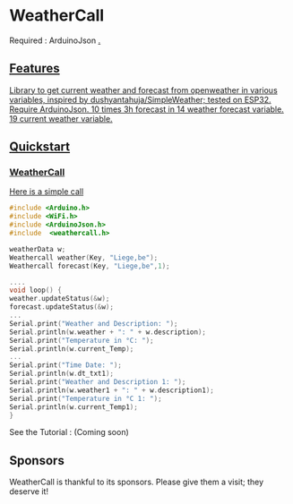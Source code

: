 ﻿# WeatherCall
<p align="center">

</p>
Required : ArduinoJson <a href="https://arduinojson.org/">.

## Features
Library to get current weather and forecast from openweather in various variables, inspired by dushyantahuja/SimpleWeather; tested on ESP32. Require ArduinoJson. 
10 times 3h forecast in 14 weather forecast variable. 
19 current weather variable. 
## Quickstart

### WeatherCall

Here is a simple call

```c++
#include <Arduino.h>
#include <WiFi.h>
#include <ArduinoJson.h>
#include  <weathercall.h>

weatherData w;
Weathercall weather(Key, "Liege,be");
Weathercall forecast(Key, "Liege,be",1);

....
void loop() {
weather.updateStatus(&w);
forecast.updateStatus(&w);
...
Serial.print("Weather and Description: ");
Serial.println(w.weather + ": " + w.description);
Serial.print("Temperature in °C: ");
Serial.println(w.current_Temp);
...
Serial.print("Time Date: ");
Serial.println(w.dt_txt1);
Serial.print("Weather and Description 1: ");
Serial.println(w.weather1 + ": " + w.description1);
Serial.print("Temperature in °C 1: ");
Serial.println(w.current_Temp1);
}

```

See the Tutorial : (Coming soon)

## Sponsors

WeatherCall is thankful to its sponsors. Please give them a visit; they deserve it!

<p>
  <a href="https://www.pNutongroup/" rel="sponsored">
      </a>
</p>
<p>
  <a href="https://github.com/1technophile" rel="sponsored">
   
  </a>
</p>
